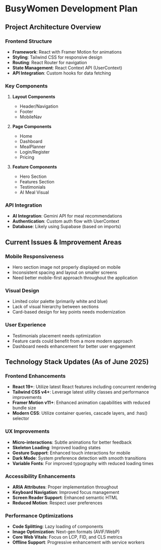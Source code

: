 # BusyWomen Development Plan

## Project Architecture Overview

### Frontend Structure
- **Framework**: React with Framer Motion for animations
- **Styling**: Tailwind CSS for responsive design
- **Routing**: React Router for navigation
- **State Management**: React Context API (UserContext)
- **API Integration**: Custom hooks for data fetching

### Key Components
1. **Layout Components**
   - Header/Navigation
   - Footer
   - MobileNav

2. **Page Components**
   - Home
   - Dashboard
   - MealPlanner
   - Login/Register
   - Pricing

3. **Feature Components**
   - Hero Section
   - Features Section
   - Testimonials
   - AI Meal Visual

### API Integration
- **AI Integration**: Gemini API for meal recommendations
- **Authentication**: Custom auth flow with UserContext
- **Database**: Likely using Supabase (based on imports)

## Current Issues & Improvement Areas

### Mobile Responsiveness
- Hero section image not properly displayed on mobile
- Inconsistent spacing and layout on smaller screens
- Need better mobile-first approach throughout the application

### Visual Design
- Limited color palette (primarily white and blue)
- Lack of visual hierarchy between sections
- Card-based design for key points needs modernization

### User Experience
- Testimonials placement needs optimization
- Feature cards could benefit from a more modern approach
- Dashboard needs enhancement for better user engagement

## Technology Stack Updates (As of June 2025)

### Frontend Enhancements
- **React 19+**: Utilize latest React features including concurrent rendering
- **Tailwind CSS v4+**: Leverage latest utility classes and performance improvements
- **Framer Motion v11+**: Enhanced animation capabilities with reduced bundle size
- **Modern CSS**: Utilize container queries, cascade layers, and :has() selector

### UX Improvements
- **Micro-interactions**: Subtle animations for better feedback
- **Skeleton Loading**: Improved loading states
- **Gesture Support**: Enhanced touch interactions for mobile
- **Dark Mode**: System preference detection with smooth transitions
- **Variable Fonts**: For improved typography with reduced loading times

### Accessibility Enhancements
- **ARIA Attributes**: Proper implementation throughout
- **Keyboard Navigation**: Improved focus management
- **Screen Reader Support**: Enhanced semantic HTML
- **Reduced Motion**: Respect user preferences

### Performance Optimizations
- **Code Splitting**: Lazy loading of components
- **Image Optimization**: Next-gen formats (AVIF/WebP)
- **Core Web Vitals**: Focus on LCP, FID, and CLS metrics
- **Offline Support**: Progressive enhancement with service workers
